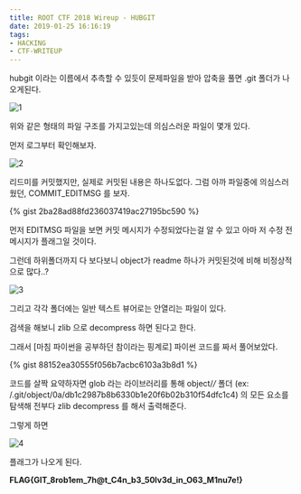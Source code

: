 ```yaml
---
title: ROOT CTF 2018 Wireup - HUBGIT
date: 2019-01-25 16:16:19
tags: 
- HACKING
- CTF-WRITEUP
---
```


hubgit 이라는 이름에서 추측할 수 있듯이 문제파일을 받아 압축을 풀면 .git 폴더가 나오게된다.

![1](https://user-images.githubusercontent.com/24792377/51731016-ecc84880-20bc-11e9-9093-1f8e933bd49e.png)

위와 같은 형태의 파일 구조를 가지고있는데 의심스러운 파일이 몇개 있다.

먼저 로그부터 확인해보자.

![2](https://user-images.githubusercontent.com/24792377/51731018-ed60df00-20bc-11e9-8642-75400dd8a281.png)

리드미를 커밋했지만, 실제로 커밋된 내용은 하나도없다.
그럼 아까 파일중에 의심스러웠던, COMMIT_EDITMSG 를 보자.

{% gist 2ba28ad88fd236037419ac27195bc590 %}

먼저 EDITMSG 파일을 보면 커밋 메시지가 수정되었다는걸 알 수 있고 아마 저 수정 전 메시지가 플래그일 것이다.

그런데 하위폴더까지 다 보다보니 object가 readme 하나가 커밋된것에 비해 비정상적으로 많다..?

![3](https://user-images.githubusercontent.com/24792377/51731019-ed60df00-20bc-11e9-824c-2b3f18765281.png)

그리고 각각 폴더에는 일반 텍스트 뷰어로는 안열리는 파일이 있다.

검색을 해보니 zlib 으로 decompress 하면 된다고 한다.

그래서 [마침 파이썬을 공부하던 참이라는 핑계로]  파이썬 코드를 짜서 풀어보았다.

{% gist 88152ea30555f056b7acbc6103a3b8d1 %}

코드를 살짝 요약하자면 glob 라는 라이브러리를 통해 object/*/*  폴더 (ex: /.git/object/0a/db1c2987b8b6330b1e20f6b02b310f54dfc1c4) 의 모든 요소를 탐색해 전부다 zlib decompress 를 해서 출력해준다.



그렇게 하면

![4](https://user-images.githubusercontent.com/24792377/51731020-ed60df00-20bc-11e9-81c8-84a5b7a1782c.png)

플래그가 나오게 된다.

**FLAG{GIT_8rob1em_7h@t_C4n_b3_50lv3d_in_O63_M1nu7e!}**
<!--stackedit_data:
eyJoaXN0b3J5IjpbLTE1MzE2OTQ3MjldfQ==
-->